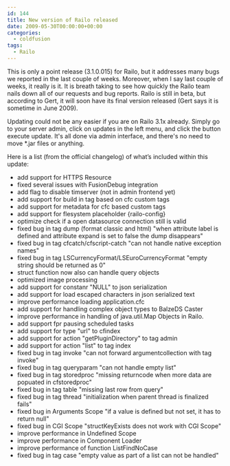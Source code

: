 ```yaml
---
id: 144
title: New version of Railo released
date: 2009-05-30T00:00:00+00:00
categories:
  - coldfusion
tags:
  - Railo
---
```

This is only a point release (3.1.0.015) for Railo, but it addresses many bugs we reported in the last couple of weeks. Moreover, when I say last couple of weeks, it really is it. It is breath taking to see how quickly the Railo team nails down all of our requests and bug reports. Railo is still in beta, but according to Gert, it will soon have its final version released (Gert says it is sometime in June 2009).
  
Updating could not be any easier if you are on Railo 3.1x already. Simply go to your server admin, click on updates in the left menu, and click the button execute update. It's all done via admin interface, and there's no need to move *.jar files or anything.
  
Here is a list (from the official changelog) of what’s included within this update:

  * add support for HTTPS Resource
  * fixed several issues with FusionDebug integration
  * add flag to disable timserver (not in admin frontend yet)
  * add support for build in tag based on cfc custom tags
  * add support for metadata for cfc based custom tags
  * add support for flesystem placeholder {railo-config}
  * optimize check if a open datasource connection still is valid
  * fixed bug in tag dump (format classic and html) "when attribute label is defined and attribute expand is set to false the dump disappears"
  * fixed bug in tag cfcatch/cfscript-catch "can not handle native exception names"
  * fixed bug in tag LSCurrencyFormat/LSEuroCurrencyFormat "empty string should be returned as 0"
  * struct function now also can handle query objects
  * optimized image processing
  * add support for constanr "NULL" to json serialization
  * add support for load escaped characters in json serialized text
  * improve performance loading application.cfc
  * add support for handling complex object types to BalzeDS Caster
  * improve performance in handling of java.util.Map Objects in Railo.
  * add support fpr pausing scheduled tasks
  * add support for type "url" to cfindex
  * add support for action "getPluginDirectory" to tag admin
  * add support for action "list" to tag index
  * fixed bug in tag invoke "can not forward argumentcollection with tag invoke"
  * fixed bug in tag queryparam "can not handle empty list"
  * fixed bug in tag storedproc "missing returncode when more data are popuated in cfstoredproc"
  * fixed bug in tag table "missing last row from query"
  * fixed bug in tag thread "initialization when parent thread is finalized fails"
  * fixed bug in Arguments Scope "if a value is defined but not set, it has to return null"
  * fixed bug in CGI Scope "structKeyExists does not work with CGI Scope"
  * improve performance in Undefined Scope
  * improve performance in Component Loader
  * improve performance of function ListFindNoCase
  * fixed bug in tag case "empty value as part of a list can not be handled"
